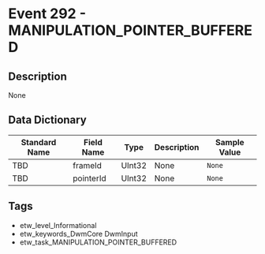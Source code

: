 # Event 292 - MANIPULATION_POINTER_BUFFERED

## Description
None

## Data Dictionary
|Standard Name|Field Name|Type|Description|Sample Value|
|---|---|---|---|---|
|TBD|frameId|UInt32|None|`None`|
|TBD|pointerId|UInt32|None|`None`|

## Tags
* etw_level_Informational
* etw_keywords_DwmCore DwmInput
* etw_task_MANIPULATION_POINTER_BUFFERED